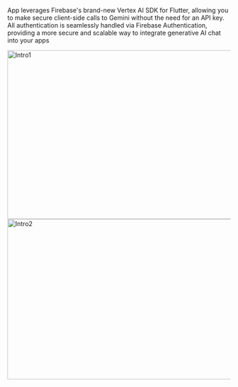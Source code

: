 App leverages Firebase's brand-new Vertex AI SDK for Flutter, allowing you to make secure client-side calls to Gemini without the need for an API key. All authentication is seamlessly handled via Firebase Authentication, providing a more secure and scalable way to integrate generative AI chat into your apps



<img width="565" height="381" alt="Intro1" src="https://github.com/user-attachments/assets/45d2e46e-a811-480f-b8c2-41818d2f8d92" />
<img width="553" height="362" alt="Intro2" src="https://github.com/user-attachments/assets/88a25c46-c93e-452c-82f1-9b376598019b" />
